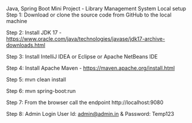 Java, Spring Boot Mini Project - Library Management System
Local setup
Step 1: Download or clone the source code from GitHub to the local machine

Step 2: Install JDK 17 - https://www.oracle.com/java/technologies/javase/jdk17-archive-downloads.html

Step 3: Install IntelliJ IDEA or Eclipse or Apache NetBeans IDE

Step 4: Install Apache Maven - https://maven.apache.org/install.html

Step 5: mvn clean install

Step 6: mvn spring-boot:run

Step 7: From the browser call the endpoint http://localhost:9080

Step 8: Admin Login User Id: admin@admin.in & Password: Temp123
